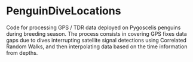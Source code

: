 # PenguinDiveLocations
Code for processing GPS / TDR data deployed on Pygoscelis penguins during breeding season. The process consists in covering GPS fixes data gaps due to dives interrupting satellite signal detections using Correlated Random Walks, and then interpolating data based on the time information from depths. 
